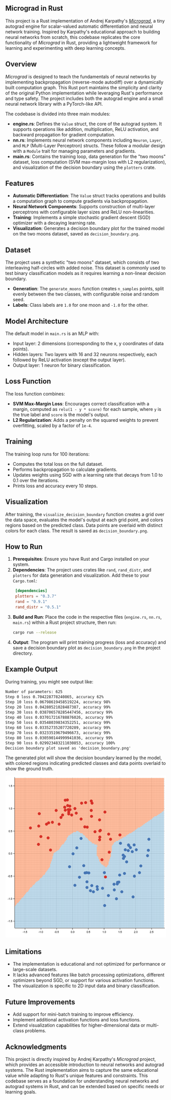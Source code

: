 ## Micrograd in Rust

This project is a Rust implementation of Andrej Karpathy's *[Micrograd](https://github.com/karpathy/micrograd)*, a tiny autograd engine for scalar-valued automatic differentiation and neural network training. Inspired by Karpathy's educational approach to building neural networks from scratch, this codebase replicates the core functionality of *Micrograd* in Rust, providing a lightweight framework for learning and experimenting with deep learning concepts.

## Overview

*Micrograd* is designed to teach the fundamentals of neural networks by implementing backpropagation (reverse-mode autodiff) over a dynamically built computation graph. This Rust port maintains the simplicity and clarity of the original Python implementation while leveraging Rust's performance and type safety. The project includes both the autograd engine and a small neural network library with a PyTorch-like API.

The codebase is divided into three main modules:

- **engine.rs**: Defines the `Value` struct, the core of the autograd system. It supports operations like addition, multiplication, ReLU activation, and backward propagation for gradient computation.
- **nn.rs**: Implements neural network components including `Neuron`, `Layer`, and `MLP` (Multi-Layer Perceptron) structs. These follow a modular design with a `Module` trait for managing parameters and gradients.
- **main.rs**: Contains the training loop, data generation for the "two moons" dataset, loss computation (SVM max-margin loss with L2 regularization), and visualization of the decision boundary using the `plotters` crate.

## Features

- **Automatic Differentiation**: The `Value` struct tracks operations and builds a computation graph to compute gradients via backpropagation.
- **Neural Network Components**: Supports construction of multi-layer perceptrons with configurable layer sizes and ReLU non-linearities.
- **Training**: Implements a simple stochastic gradient descent (SGD) optimizer with a decaying learning rate.
- **Visualization**: Generates a decision boundary plot for the trained model on the two moons dataset, saved as `decision_boundary.png`.

## Dataset

The project uses a synthetic "two moons" dataset, which consists of two interleaving half-circles with added noise. This dataset is commonly used to test binary classification models as it requires learning a non-linear decision boundary.

- **Generation**: The `generate_moons` function creates `n_samples` points, split evenly between the two classes, with configurable noise and random seed.
- **Labels**: Class labels are `1.0` for one moon and `-1.0` for the other.

## Model Architecture

The default model in `main.rs` is an MLP with:
- Input layer: 2 dimensions (corresponding to the x, y coordinates of data points).
- Hidden layers: Two layers with 16 and 32 neurons respectively, each followed by ReLU activation (except the output layer).
- Output layer: 1 neuron for binary classification.

## Loss Function

The loss function combines:
- **SVM Max-Margin Loss**: Encourages correct classification with a margin, computed as `relu(1 - y * score)` for each sample, where `y` is the true label and `score` is the model's output.
- **L2 Regularization**: Adds a penalty on the squared weights to prevent overfitting, scaled by a factor of `1e-4`.

## Training

The training loop runs for 100 iterations:
- Computes the total loss on the full dataset.
- Performs backpropagation to calculate gradients.
- Updates weights using SGD with a learning rate that decays from 1.0 to 0.1 over the iterations.
- Prints loss and accuracy every 10 steps.

## Visualization

After training, the `visualize_decision_boundary` function creates a grid over the data space, evaluates the model's output at each grid point, and colors regions based on the predicted class. Data points are overlaid with distinct colors for each class. The result is saved as `decision_boundary.png`.

## How to Run

1. **Prerequisites**: Ensure you have Rust and Cargo installed on your system.
2. **Dependencies**: The project uses crates like `rand`, `rand_distr`, and `plotters` for data generation and visualization. Add these to your `Cargo.toml`:
   ```toml
    [dependencies]
    plotters = "0.3.7"
    rand = "0.9.1"
    rand_distr = "0.5.1"
   ```
3. **Build and Run**: Place the code in the respective files (`engine.rs`, `nn.rs`, `main.rs`) within a Rust project structure, then run:
   ```bash
   cargo run --release
   ```
4. **Output**: The program will print training progress (loss and accuracy) and save a decision boundary plot as `decision_boundary.png` in the project directory.

## Example Output

During training, you might see output like:
```
Number of parameters: 625
Step 0 loss 0.704228778240865, accuracy 62%
Step 10 loss 0.06798619458519224, accuracy 98%
Step 20 loss 0.04280521028487387, accuracy 99%
Step 30 loss 0.038706578285447456, accuracy 99%
Step 40 loss 0.037017216788876026, accuracy 99%
Step 50 loss 0.03548039834352251, accuracy 99%
Step 60 loss 0.03352735207720289, accuracy 99%
Step 70 loss 0.03233519679496673, accuracy 99%
Step 80 loss 0.030590144999941036, accuracy 99%
Step 90 loss 0.029923483211030853, accuracy 100%
Decision boundary plot saved as 'decision_boundary.png'
```

The generated plot will show the decision boundary learned by the model, with colored regions indicating predicted classes and data points overlaid to show the ground truth.

![alt text](decision_boundary.png)

## Limitations

- The implementation is educational and not optimized for performance or large-scale datasets.
- It lacks advanced features like batch processing optimizations, different optimizers beyond SGD, or support for various activation functions.
- The visualization is specific to 2D input data and binary classification.

## Future Improvements

- Add support for mini-batch training to improve efficiency.
- Implement additional activation functions and loss functions.
- Extend visualization capabilities for higher-dimensional data or multi-class problems.

## Acknowledgments

This project is directly inspired by Andrej Karpathy's *Micrograd* project, which provides an accessible introduction to neural networks and autograd systems. The Rust implementation aims to capture the same educational value while adapting to Rust's unique features and constraints. This codebase serves as a foundation for understanding neural networks and autograd systems in Rust, and can be extended based on specific needs or learning goals.
